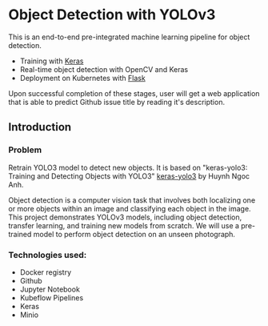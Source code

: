 # Object Detection with YOLOv3
This is an end-to-end pre-integrated machine learning pipeline for object detection.
* Training with [Keras](http://keras.io)
* Real-time object detection with OpenCV and Keras
* Deployment on Kubernetes with [Flask](http://flask.pocoo.org)

Upon successful completion of these stages, user will get a web application that is able to predict
Github issue title by reading it's description.


## Introduction

### Problem
Retrain YOLO3 model to detect new objects. It is based on "keras-yolo3: Training and Detecting Objects with YOLO3"
[keras-yolo3](https://github.com/experiencor/keras-yolo3) by Huynh Ngoc Anh.

Object detection is a computer vision task that involves both localizing one or more objects within an image and classifying each object in the image. This project demonstrates YOLOv3 models, including object detection, transfer learning, and training new models from scratch. We will use a pre-trained model to perform object detection on an unseen photograph.  


### Technologies used:
* Docker registry
* Github
* Jupyter Notebook
* Kubeflow Pipelines
* Keras
* Minio
